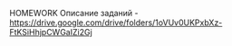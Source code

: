 HOMEWORK
Описание заданий - https://drive.google.com/drive/folders/1oVUv0UKPxbXz-FtKSiHhjpCWGaIZi2Gj
